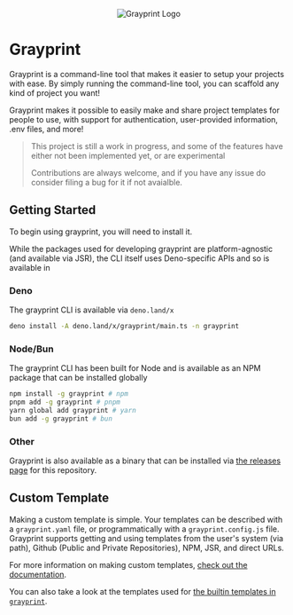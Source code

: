 <div style="text-align: center;">

![Grayprint Logo](https://github.com/user-attachments/assets/a1775b2a-a90d-4360-95c5-a1b383515c18)
  
</div>

# Grayprint

Grayprint is a command-line tool that makes it easier to setup your projects
with ease. By simply running the command-line tool, you can scaffold any kind of
project you want!

Grayprint makes it possible to easily make and share project templates for
people to use, with support for authentication, user-provided information, .env
files, and more!

> This project is still a work in progress, and some of the features have either not been implemented yet, or are experimental
> 
> Contributions are always welcome, and if you have any issue do consider filing a bug for it if not avaialble.

## Getting Started

To begin using grayprint, you will need to install it.

While the packages used for developing grayprint are platform-agnostic (and
available via JSR), the CLI itself uses Deno-specific APIs and so is available
in

### Deno

The grayprint CLI is available via `deno.land/x`

```bash
deno install -A deno.land/x/grayprint/main.ts -n grayprint
```

### Node/Bun

The grayprint CLI has been built for Node and is available as an NPM package that can be installed globally

```bash
npm install -g grayprint # npm
pnpm add -g grayprint # pnpm
yarn global add grayprint # yarn
bun add -g grayprint # bun
```

### Other

Grayprint is also available as a binary that can be installed via
[the releases page]() for this repository.

## Custom Template

Making a custom template is simple. Your templates can be described with a
`grayprint.yaml` file, or programmatically with a `grayprint.config.js`
file. Grayprint supports getting and using templates from the user's system
(via path), Github (Public and Private Repositories), NPM, JSR, and direct URLs.

For more information on making custom templates,
[check out the documentation](./docs/templates.md).

You can also take a look at the templates used for
[the builtin templates in `grayprint`](./cli/src/core).
